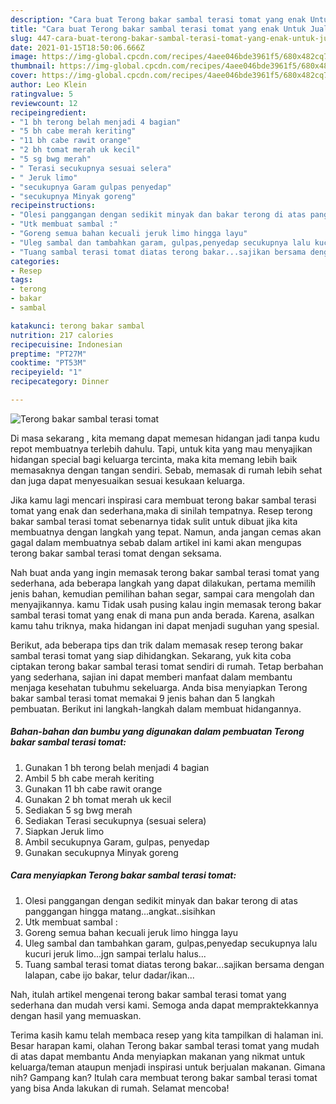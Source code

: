 ```yaml
---
description: "Cara buat Terong bakar sambal terasi tomat yang enak Untuk Jualan"
title: "Cara buat Terong bakar sambal terasi tomat yang enak Untuk Jualan"
slug: 447-cara-buat-terong-bakar-sambal-terasi-tomat-yang-enak-untuk-jualan
date: 2021-01-15T18:50:06.666Z
image: https://img-global.cpcdn.com/recipes/4aee046bde3961f5/680x482cq70/terong-bakar-sambal-terasi-tomat-foto-resep-utama.jpg
thumbnail: https://img-global.cpcdn.com/recipes/4aee046bde3961f5/680x482cq70/terong-bakar-sambal-terasi-tomat-foto-resep-utama.jpg
cover: https://img-global.cpcdn.com/recipes/4aee046bde3961f5/680x482cq70/terong-bakar-sambal-terasi-tomat-foto-resep-utama.jpg
author: Leo Klein
ratingvalue: 5
reviewcount: 12
recipeingredient:
- "1 bh terong belah menjadi 4 bagian"
- "5 bh cabe merah keriting"
- "11 bh cabe rawit orange"
- "2 bh tomat merah uk kecil"
- "5 sg bwg merah"
- " Terasi secukupnya sesuai selera"
- " Jeruk limo"
- "secukupnya Garam gulpas penyedap"
- "secukupnya Minyak goreng"
recipeinstructions:
- "Olesi panggangan dengan sedikit minyak dan bakar terong di atas panggangan hingga matang...angkat..sisihkan"
- "Utk membuat sambal :"
- "Goreng semua bahan kecuali jeruk limo hingga layu"
- "Uleg sambal dan tambahkan garam, gulpas,penyedap secukupnya lalu kucuri jeruk limo...jgn sampai terlalu halus..."
- "Tuang sambal terasi tomat diatas terong bakar...sajikan bersama dengan lalapan, cabe ijo bakar, telur dadar/ikan..."
categories:
- Resep
tags:
- terong
- bakar
- sambal

katakunci: terong bakar sambal 
nutrition: 217 calories
recipecuisine: Indonesian
preptime: "PT27M"
cooktime: "PT53M"
recipeyield: "1"
recipecategory: Dinner

---
```



![Terong bakar sambal terasi tomat](https://img-global.cpcdn.com/recipes/4aee046bde3961f5/680x482cq70/terong-bakar-sambal-terasi-tomat-foto-resep-utama.jpg)

Di masa  sekarang , kita memang dapat memesan hidangan jadi tanpa kudu repot membuatnya terlebih dahulu. Tapi, untuk kita yang mau menyajikan hidangan special bagi keluarga tercinta, maka kita memang lebih baik memasaknya dengan tangan sendiri. Sebab, memasak di rumah lebih sehat dan juga dapat menyesuaikan sesuai kesukaan keluarga.

Jika kamu lagi mencari inspirasi cara membuat terong bakar sambal terasi tomat yang enak dan sederhana,maka di sinilah tempatnya. Resep terong bakar sambal terasi tomat  sebenarnya tidak sulit untuk dibuat jika kita membuatnya dengan langkah yang tepat. Namun, anda jangan cemas akan gagal dalam membuatnya 
sebab dalam artikel ini kami akan mengupas terong bakar sambal terasi tomat dengan seksama.  



Nah buat anda yang ingin memasak terong bakar sambal terasi tomat yang sederhana, ada beberapa langkah yang dapat dilakukan, pertama memilih jenis bahan, kemudian pemilihan bahan segar, sampai cara mengolah dan menyajikannya. kamu Tidak usah pusing kalau ingin memasak terong bakar sambal terasi tomat yang enak di mana pun anda berada. Karena, asalkan kamu  tahu triknya, maka hidangan ini dapat menjadi suguhan yang spesial.

Berikut, ada beberapa tips dan trik dalam memasak resep terong bakar sambal terasi tomat yang siap dihidangkan. Sekarang, yuk kita coba ciptakan terong bakar sambal terasi tomat sendiri di rumah. Tetap berbahan yang sederhana, sajian ini dapat memberi manfaat dalam membantu menjaga kesehatan tubuhmu sekeluarga. Anda bisa menyiapkan Terong bakar sambal terasi tomat memakai 9 jenis bahan dan 5 langkah pembuatan. Berikut ini langkah-langkah dalam membuat hidangannya.

<!--inarticleads1-->

##### Bahan-bahan dan bumbu yang digunakan dalam pembuatan Terong bakar sambal terasi tomat:

1. Gunakan 1 bh terong belah menjadi 4 bagian
1. Ambil 5 bh cabe merah keriting
1. Gunakan 11 bh cabe rawit orange
1. Gunakan 2 bh tomat merah uk kecil
1. Sediakan 5 sg bwg merah
1. Sediakan  Terasi secukupnya (sesuai selera)
1. Siapkan  Jeruk limo
1. Ambil secukupnya Garam, gulpas, penyedap
1. Gunakan secukupnya Minyak goreng




<!--inarticleads2-->

##### Cara menyiapkan Terong bakar sambal terasi tomat:

1. Olesi panggangan dengan sedikit minyak dan bakar terong di atas panggangan hingga matang...angkat..sisihkan
1. Utk membuat sambal :
1. Goreng semua bahan kecuali jeruk limo hingga layu
1. Uleg sambal dan tambahkan garam, gulpas,penyedap secukupnya lalu kucuri jeruk limo...jgn sampai terlalu halus...
1. Tuang sambal terasi tomat diatas terong bakar...sajikan bersama dengan lalapan, cabe ijo bakar, telur dadar/ikan...




Nah, itulah artikel mengenai  terong bakar sambal terasi tomat  yang sederhana dan mudah versi kami. Semoga anda dapat mempraktekkannya dengan hasil yang memuaskan. 

Terima kasih kamu telah membaca resep yang kita tampilkan di halaman ini. Besar harapan kami, olahan  Terong bakar sambal terasi tomat yang mudah di atas dapat membantu Anda menyiapkan makanan yang nikmat untuk keluarga/teman ataupun menjadi inspirasi untuk berjualan makanan. Gimana nih? Gampang kan? Itulah cara membuat terong bakar sambal terasi tomat yang bisa Anda lakukan di rumah. Selamat mencoba!

